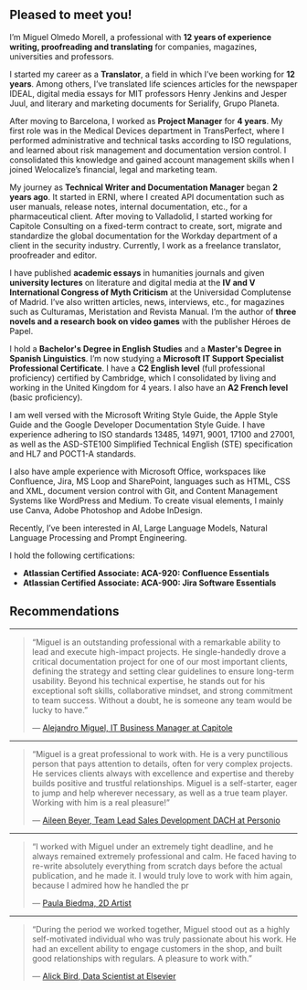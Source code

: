 ## Pleased to meet you!

I’m Miguel Olmedo Morell, a professional with **12 years of experience writing, proofreading and translating** for companies, magazines, universities and professors.

I started my career as a **Translator**, a field in which I’ve been working for **12 years**. Among others, I’ve translated life sciences articles for the newspaper IDEAL, digital media essays for MIT professors Henry Jenkins and Jesper Juul, and literary and marketing documents for Serialify, Grupo Planeta.

After moving to Barcelona, I worked as **Project Manager** for **4 years**. My first role was in the Medical Devices department in TransPerfect, where I performed administrative and technical tasks according to ISO regulations, and learned about risk management and documentation version control. I consolidated this knowledge and gained account management skills when I joined Welocalize’s financial, legal and marketing team.

My journey as **Technical Writer and Documentation Manager** began **2 years ago**. It started in ERNI, where I created API documentation such as user manuals, release notes, internal documentation, etc., for a pharmaceutical client. After moving to Valladolid, I started working for Capitole Consulting on a fixed-term contract to create, sort, migrate and standardize the global documentation for the Workday department of a client in the security industry. Currently, I work as a freelance translator, proofreader and editor.

I have published **academic essays** in humanities journals and given **university lectures** on literature and digital media at the **IV and V International Congress of Myth Criticism** at the Universidad Complutense of Madrid. I’ve also written articles, news, interviews, etc., for magazines such as Culturamas, Meristation and Revista Manual. I’m the author of **three novels and a research book on video games** with the publisher Héroes de Papel.

I hold a **Bachelor's Degree in English Studies** and a **Master's Degree in Spanish Linguistics**. I’m now studying a **Microsoft IT Support Specialist Professional Certificate**. I have a **C2 English level** (full professional proficiency) certified by Cambridge, which I consolidated by living and working in the United Kingdom for 4 years. I also have an **A2 French level** (basic proficiency).

I am well versed with the Microsoft Writing Style Guide, the Apple Style Guide and the Google Developer Documentation Style Guide. I have experience adhering to ISO standards 13485, 14971, 9001, 17100 and 27001, as well as the ASD-STE100 Simplified Technical English (STE) specification and HL7 and POCT1-A standards.

I also have ample experience with Microsoft Office, workspaces like Confluence, Jira, MS Loop and SharePoint, languages such as HTML, CSS and XML, document version control with Git, and Content Management Systems like WordPress and Medium. To create visual elements, I mainly use Canva, Adobe Photoshop and Adobe InDesign.

Recently, I’ve been interested in AI, Large Language Models, Natural Language Processing and Prompt Engineering.

I hold the following certifications:

- **Atlassian Certified Associate: ACA-920: Confluence Essentials**
- **Atlassian Certified Associate: ACA-900: Jira Software Essentials**


## Recommendations
---
> “Miguel is an outstanding professional with a remarkable ability to lead and execute high-impact projects. He single-handedly drove a critical documentation project for one of our most important clients, defining the strategy and setting clear guidelines to ensure long-term usability. Beyond his technical expertise, he stands out for his exceptional soft skills, collaborative mindset, and strong commitment to team success. Without a doubt, he is someone any team would be lucky to have.”
>
> — [Alejandro Miguel, IT Business Manager at Capitole](https://www.linkedin.com/in/miguel-olmedo-morell/details/recommendations/?detailScreenTabIndex=0)

---
> “Miguel is a great professional to work with. He is a very punctilious person that pays attention to details, often for very complex projects. He services clients always with excellence and expertise and thereby builds positive and trustful relationships. Miguel is a self-starter, eager to jump and help wherever necessary, as well as a true team player. Working with him is a real pleasure!”
>
> — [Aileen Beyer, Team Lead Sales Development DACH at Personio](https://www.linkedin.com/in/miguel-olmedo-morell/details/recommendations/?detailScreenTabIndex=0)

---
> “I worked with Miguel under an extremely tight deadline, and he always remained extremely professional
and calm. He faced having to re-write absolutely everything from scratch days before the actual publication, and he made it. I would truly love to work with him again, because I admired how he handled the pr
>
> — [Paula Biedma, 2D Artist](https://www.linkedin.com/in/miguel-olmedo-morell/details/recommendations/?detailScreenTabIndex=0)

---
> “During the period we worked together, Miguel stood out as a highly self-motivated individual who was truly passionate about his work. He had an excellent ability to engage customers in the shop, and built good relationships with regulars. A pleasure to work with.”
>
> — [Alick Bird, Data Scientist at Elsevier](https://www.linkedin.com/in/miguel-olmedo-morell/details/recommendations/?detailScreenTabIndex=0)
